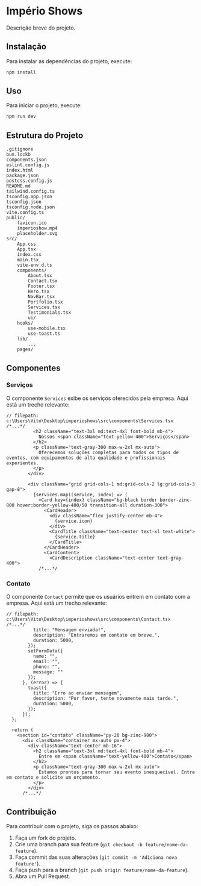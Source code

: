 # Império Shows

Descrição breve do projeto.

## Instalação

Para instalar as dependências do projeto, execute:

```sh
npm install
```

## Uso

Para iniciar o projeto, execute:

```sh
npm run dev
```

## Estrutura do Projeto

```plaintext
.gitignore
bun.lockb
components.json
eslint.config.js
index.html
package.json
postcss.config.js
README.md
tailwind.config.ts
tsconfig.app.json
tsconfig.json
tsconfig.node.json
vite.config.ts
public/
    favicon.ico
    imperioshow.mp4
    placeholder.svg
src/
    App.css
    App.tsx
    index.css
    main.tsx
    vite-env.d.ts
    components/
        About.tsx
        Contact.tsx
        Footer.tsx
        Hero.tsx
        NavBar.tsx
        Portfolio.tsx
        Services.tsx
        Testimonials.tsx
        ui/
    hooks/
        use-mobile.tsx
        use-toast.ts
    lib/
        ...
    pages/
```

## Componentes

### Serviços

O componente `Services` exibe os serviços oferecidos pela empresa. Aqui está um trecho relevante:

```tsx
// filepath: c:\Users\Vito\Desktop\imperioshows\src\components\Services.tsx
/*...*/
          <h2 className="text-3xl md:text-4xl font-bold mb-4">
            Nossos <span className="text-yellow-400">Serviços</span>
          </h2>
          <p className="text-gray-300 max-w-2xl mx-auto">
            Oferecemos soluções completas para todos os tipos de eventos, com equipamentos de alta qualidade e profissionais experientes.
          </p>
        </div>

        <div className="grid grid-cols-1 md:grid-cols-2 lg:grid-cols-3 gap-8">
          {services.map((service, index) => (
            <Card key={index} className="bg-black border border-zinc-800 hover:border-yellow-400/50 transition-all duration-300">
              <CardHeader>
                <div className="flex justify-center mb-4">
                  {service.icon}
                </div>
                <CardTitle className="text-center text-xl text-white">
                  {service.title}
                </CardTitle>
              </CardHeader>
              <CardContent>
                <CardDescription className="text-center text-gray-400">
            /*...*/
```

### Contato

O componente `Contact` permite que os usuários entrem em contato com a empresa. Aqui está um trecho relevante:

```tsx
// filepath: c:\Users\Vito\Desktop\imperioshows\src\components\Contact.tsx
/*...*/
          title: "Mensagem enviada!",
          description: "Entraremos em contato em breve.",
          duration: 5000,
        });
        setFormData({
          name: "",
          email: "",
          phone: "",
          message: ""
        });
      }, (error) => {
        toast({
          title: "Erro ao enviar mensagem",
          description: "Por favor, tente novamente mais tarde.",
          duration: 5000,
        });
      });
  };

  return (
    <section id="contato" className="py-20 bg-zinc-900">
      <div className="container mx-auto px-4">
        <div className="text-center mb-16">
          <h2 className="text-3xl md:text-4xl font-bold mb-4">
            Entre em <span className="text-yellow-400">Contato</span>
          </h2>
          <p className="text-gray-300 max-w-2xl mx-auto">
            Estamos prontos para tornar seu evento inesquecível. Entre em contato e solicite um orçamento.
          </p>
        </div>
      /*...*/
```

## Contribuição

Para contribuir com o projeto, siga os passos abaixo:

1. Faça um fork do projeto.
2. Crie uma branch para sua feature (`git checkout -b feature/nome-da-feature`).
3. Faça commit das suas alterações (`git commit -m 'Adiciona nova feature'`).
4. Faça push para a branch (`git push origin feature/nome-da-feature`).
5. Abra um Pull Request.

